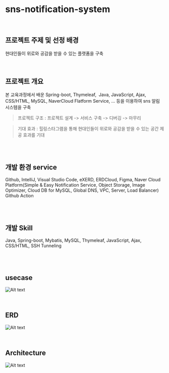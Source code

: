 # sns-notification-system
</br>

## 프로젝트 주제 및 선정 배경
현대인들이 위로와 공감을 받을 수 있는 플랫폼을 구축
</br></br></br>

## 프로젝트 개요
본 교육과정에서 배운 Spring-boot, Thymeleaf,  Java, JavaScript, Ajax, CSS/HTML, MySQL, NaverCloud Flatform Service, … 등을 이용하여 sns 알림 시스템을 구축

>프로젝트 구조 : 프로젝트 설계 -> 서비스 구축 -> 디버깅 -> 마무리

>기대 효과 : 힐링스타그램을 통해 현대인들이 위로와 공감을 받을 수 있는 공간 제공 효과를 기대

</br></br>

## 개발 환경 service
Github, IntelliJ, Visual Studio Code, eXERD, ERDCloud, Figma, Naver Cloud Platform(Simple & Easy Notification Service, Object Storage, Image Optimizer, Cloud DB for MySQL, Global DNS, VPC, Server, Load Balancer) Github Action

</br></br>

## 개발 Skill
Java, Spring-boot, Mybatis, MySQL, Thymeleaf, JavaScript, Ajax, CSS/HTML, SSH Tunneling
</br></br></br></br>

## usecase
![Alt text](image/usecase.png)

</br>

## ERD
![Alt text](image/ERD.png)

</br>

## Architecture
![Alt text](image/architecture.png)
